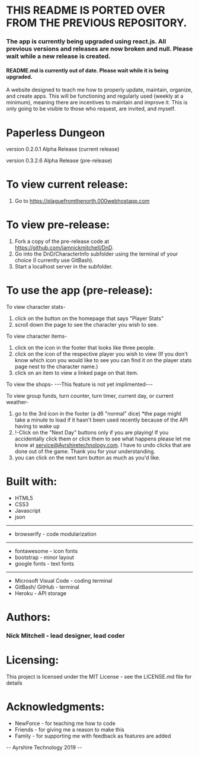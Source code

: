 # THIS README IS PORTED OVER FROM THE PREVIOUS REPOSITORY.

### The app is currently being upgraded using react.js. All previous versions and releases are now broken and null. Please wait while a new release is created.

#### README.md is currently out of date. Please wait while it is being upgraded.


A website designed to teach me how to properly update, maintain, organize, and create apps. This will be functioning and regularly used (weekly at a minimum), meaning there are incentives to maintain and improve it. This is only going to be visible to those who request, are invited, and myself.

<h1>Paperless Dungeon</h1>
<p>version 0.2.0.1 Alpha Release (current release)</p>
<p>version 0.3.2.6 Alpha Release (pre-release)</p>


# To view current release:
1) Go to https://plaguefromthenorth.000webhostapp.com

# To view pre-release:
1) Fork a copy of the pre-release code at https://github.com/iamnickmitchell/DnD.
2) Go into the DnD/CharacterInfo subfolder using the terminal of your choice (I currently use GitBash).
3) Start a localhost server in the subfolder.


# To use the app (pre-release):
To view character stats-
1) click on the button on the homepage that says "Player Stats"
2) scroll down the page to see the character you wish to see.

To view character items-
1) click on the icon in the footer that looks like three people.
2) click on the icon of the respective player you wish to view
(If you don't know which icon you would like to see you can find it on the player stats page nest to the character name.)
3) click on an item to view a linked page on that item.

To view the shops-
---This feature is not yet implimented---

To view group funds, turn counter, turn timer, current day, or current weather-
1) go to the 3rd icon in the footer (a d6 "normal" dice)
*the page might take a minute to load if it hasn't been used recently because of the API having to wake up
2) !-Click on the "Next Day" buttons only if you are playing! If you accidentally click them or click them to see what happens please let me know at service@Ayrshiretechnology.com. I have to undo clicks that are done out of the game. Thank you for your understanding.
3) you can click on the next turn button as much as you'd like.


# Built with:
* HTML5
* CSS3
* Javascript
* json
----------------
* browserify - code modularization
----------------
* fontawesome - icon fonts
* bootstrap - minor layout
* google fonts - text fonts
----------------
* Microsoft Visual Code - coding terminal
* GitBash/ GitHub - terminal
* Heroku - API storage

# Authors:
<h3>Nick Mitchell - lead designer, lead coder<h3>

# Licensing:
This project is licensed under the MIT License - see the LICENSE.md file for details

# Acknowledgments:
* NewForce - for teaching me how to code
* Friends - for giving me a reason to make this
* Family - for supporting me with feedback as features are added

-- Ayrshire Technology 2019 --